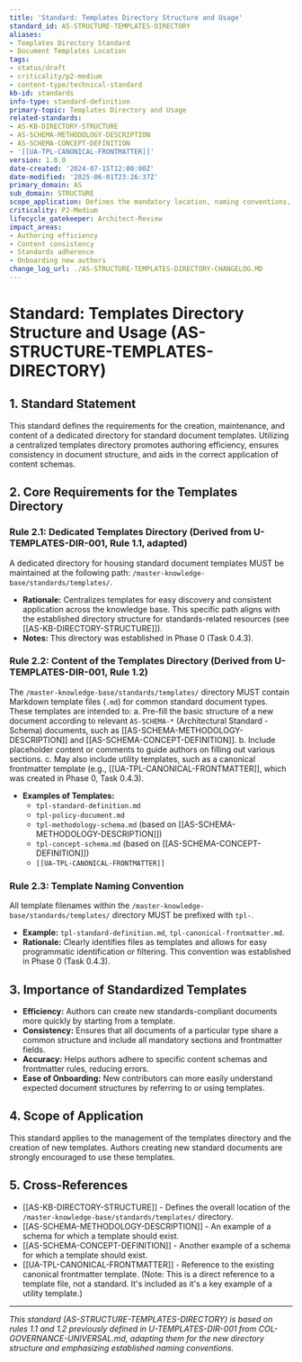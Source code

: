 ```yaml
---
title: 'Standard: Templates Directory Structure and Usage'
standard_id: AS-STRUCTURE-TEMPLATES-DIRECTORY
aliases:
- Templates Directory Standard
- Document Templates Location
tags:
- status/draft
- criticality/p2-medium
- content-type/technical-standard
kb-id: standards
info-type: standard-definition
primary-topic: Templates Directory and Usage
related-standards:
- AS-KB-DIRECTORY-STRUCTURE
- AS-SCHEMA-METHODOLOGY-DESCRIPTION
- AS-SCHEMA-CONCEPT-DEFINITION
- '[[UA-TPL-CANONICAL-FRONTMATTER]]'
version: 1.0.0
date-created: '2024-07-15T12:00:00Z'
date-modified: '2025-06-01T23:26:37Z'
primary_domain: AS
sub_domain: STRUCTURE
scope_application: Defines the mandatory location, naming conventions, and content requirements for the directory housing standard document templates.
criticality: P2-Medium
lifecycle_gatekeeper: Architect-Review
impact_areas:
- Authoring efficiency
- Content consistency
- Standards adherence
- Onboarding new authors
change_log_url: ./AS-STRUCTURE-TEMPLATES-DIRECTORY-CHANGELOG.MD
---
```


# Standard: Templates Directory Structure and Usage (AS-STRUCTURE-TEMPLATES-DIRECTORY)

## 1. Standard Statement

This standard defines the requirements for the creation, maintenance, and content of a dedicated directory for standard document templates. Utilizing a centralized templates directory promotes authoring efficiency, ensures consistency in document structure, and aids in the correct application of content schemas.

## 2. Core Requirements for the Templates Directory

### Rule 2.1: Dedicated Templates Directory (Derived from U-TEMPLATES-DIR-001, Rule 1.1, adapted)
A dedicated directory for housing standard document templates MUST be maintained at the following path: `/master-knowledge-base/standards/templates/`.
*   **Rationale:** Centralizes templates for easy discovery and consistent application across the knowledge base. This specific path aligns with the established directory structure for standards-related resources (see [[AS-KB-DIRECTORY-STRUCTURE]]).
*   **Notes:** This directory was established in Phase 0 (Task 0.4.3).

### Rule 2.2: Content of the Templates Directory (Derived from U-TEMPLATES-DIR-001, Rule 1.2)
The `/master-knowledge-base/standards/templates/` directory MUST contain Markdown template files (`.md`) for common standard document types. These templates are intended to:
    a.  Pre-fill the basic structure of a new document according to relevant `AS-SCHEMA-*` (Architectural Standard - Schema) documents, such as [[AS-SCHEMA-METHODOLOGY-DESCRIPTION]] and [[AS-SCHEMA-CONCEPT-DEFINITION]].
    b.  Include placeholder content or comments to guide authors on filling out various sections.
    c.  May also include utility templates, such as a canonical frontmatter template (e.g., [[UA-TPL-CANONICAL-FRONTMATTER]], which was created in Phase 0, Task 0.4.3).

*   **Examples of Templates:**
    *   `tpl-standard-definition.md`
    *   `tpl-policy-document.md`
    *   `tpl-methodology-schema.md` (based on [[AS-SCHEMA-METHODOLOGY-DESCRIPTION]])
    *   `tpl-concept-schema.md` (based on [[AS-SCHEMA-CONCEPT-DEFINITION]])
    *   `[[UA-TPL-CANONICAL-FRONTMATTER]]`

### Rule 2.3: Template Naming Convention
All template filenames within the `/master-knowledge-base/standards/templates/` directory MUST be prefixed with `tpl-`.
*   **Example:** `tpl-standard-definition.md`, `tpl-canonical-frontmatter.md`.
*   **Rationale:** Clearly identifies files as templates and allows for easy programmatic identification or filtering. This convention was established in Phase 0 (Task 0.4.3).

## 3. Importance of Standardized Templates

*   **Efficiency:** Authors can create new standards-compliant documents more quickly by starting from a template.
*   **Consistency:** Ensures that all documents of a particular type share a common structure and include all mandatory sections and frontmatter fields.
*   **Accuracy:** Helps authors adhere to specific content schemas and frontmatter rules, reducing errors.
*   **Ease of Onboarding:** New contributors can more easily understand expected document structures by referring to or using templates.

## 4. Scope of Application

This standard applies to the management of the templates directory and the creation of new templates. Authors creating new standard documents are strongly encouraged to use these templates.

## 5. Cross-References
- [[AS-KB-DIRECTORY-STRUCTURE]] - Defines the overall location of the `/master-knowledge-base/standards/templates/` directory.
- [[AS-SCHEMA-METHODOLOGY-DESCRIPTION]] - An example of a schema for which a template should exist.
- [[AS-SCHEMA-CONCEPT-DEFINITION]] - Another example of a schema for which a template should exist.
- [[UA-TPL-CANONICAL-FRONTMATTER]] - Reference to the existing canonical frontmatter template. (Note: This is a direct reference to a template file, not a standard. It's included as it's a key example of a utility template.)

---
*This standard (AS-STRUCTURE-TEMPLATES-DIRECTORY) is based on rules 1.1 and 1.2 previously defined in U-TEMPLATES-DIR-001 from COL-GOVERNANCE-UNIVERSAL.md, adapting them for the new directory structure and emphasizing established naming conventions.*
